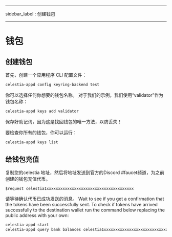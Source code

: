 - - -
sidebar_label : 创建钱包
- - -

# 钱包

## 创建钱包

首先，创建一个应用程序 CLI 配置文件：

 ```sh
 celestia-appd config keyring-backend test
 ```

你可以选择任何你想要的钱包名称。 对于我们的示例，我们使用“validator”作为钱包名称：

```sh
celestia-appd keys add validator
```

保存好助记词，因为这是找回钱包的唯一方法，以防丢失！

要检查你所有的钱包，你可以运行：

```sh
celestia-appd keys list
```

## 给钱包充值

复制您的celestia 地址，然后将地址发送到官方的Discord #faucet频道，为之前创建的钱包充值代币。

```text
$request celestia1xxxxxxxxxxxxxxxxxxxxxxxxxxxxxxxxxxxxxx
```

请等待确认代币已成功发送的消息。 Wait to see if you get a confirmation that the tokens have been successfully sent. To check if tokens have arrived successfully to the destination wallet run the command below replacing the public address with your own:

```sh
celestia-appd start
celestia-appd query bank balances celestia1xxxxxxxxxxxxxxxxxxxxxxxxxxxxxxxxxxxxxx
```
